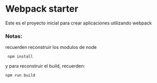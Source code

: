 # Webpack starter

Este es el proyecto inicial para crear aplicaciones utilizando webpack

### Notas:

recuerden reconstruir los modulos de node

```
 npm install
```
y para reconstruir el build, recuerden:

```
npm run build
```